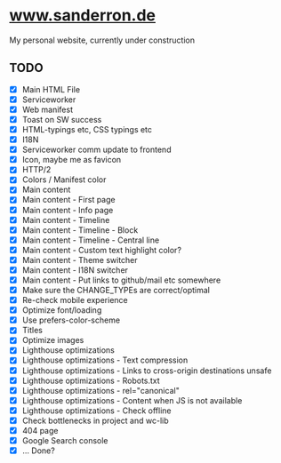 # www.sanderron.de

My personal website, currently under construction

## TODO

-   [x] Main HTML File
-   [x] Serviceworker
-   [x] Web manifest
-   [x] Toast on SW success
-   [x] HTML-typings etc, CSS typings etc
-   [x] I18N
-   [x] Serviceworker comm update to frontend
-   [x] Icon, maybe me as favicon
-   [x] HTTP/2
-   [x] Colors / Manifest color
-   [x] Main content
-   [x] Main content - First page
-   [x] Main content - Info page
-   [x] Main content - Timeline
-   [x] Main content - Timeline - Block
-   [x] Main content - Timeline - Central line
-   [x] Main content - Custom text highlight color?
-   [x] Main content - Theme switcher
-   [x] Main content - I18N switcher
-   [x] Main content - Put links to github/mail etc somewhere
-   [x] Make sure the CHANGE_TYPEs are correct/optimal
-   [x] Re-check mobile experience
-   [x] Optimize font/loading
-   [x] Use prefers-color-scheme
-   [x] Titles
-   [x] Optimize images
-   [x] Lighthouse optimizations
-   [x] Lighthouse optimizations - Text compression
-   [x] Lighthouse optimizations - Links to cross-origin destinations unsafe
-   [x] Lighthouse optimizations - Robots.txt
-   [x] Lighthouse optimizations - rel="canonical"
-   [x] Lighthouse optimizations - Content when JS is not available
-   [x] Lighthouse optimizations - Check offline
-   [x] Check bottlenecks in project and wc-lib
-   [x] 404 page
-   [x] Google Search console
-   [x] ... Done?
